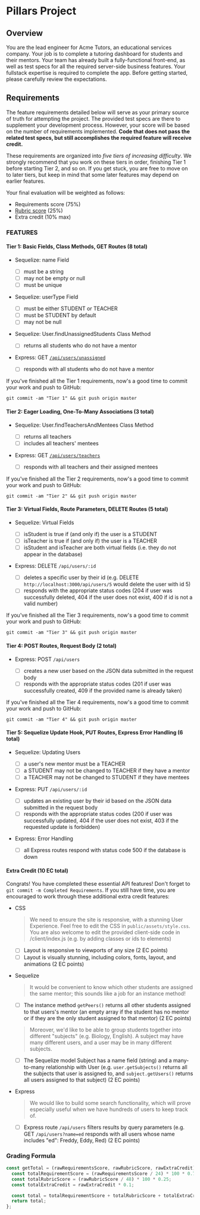 # Pillars Project

## Overview

You are the lead engineer for Acme Tutors, an educational services company. Your job is to complete a tutoring dashboard for students and their mentors. Your team has already built a fully-functional front-end, as well as test specs for all the required server-side business features. Your fullstack expertise is required to complete the app. Before getting started, please carefully review the expectations.

## Requirements

The feature requirements detailed below will serve as your primary source of truth for attempting the project. The provided test specs are there to supplement your development process. However, your score will be based on the number of requirements implemented. **Code that does not pass the related test specs, but still accomplishes the required feature will receive credit.**

These requirements are organized into _five tiers of increasing difficulty_. We strongly recommend that you work on these tiers in order, finishing Tier 1 before starting Tier 2, and so on. If you get stuck, you are free to move on to later tiers, but keep in mind that some later features may depend on earlier features.

Your final evaluation will be weighted as follows:

- Requirements score (75%)
- [Rubric score](https://docs.google.com/spreadsheets/d/1JctZDSVLImKT-sJ7BwhVPrHgZ17pRSuE0FhbLKLxsBs/edit?usp=sharing) (25%)
- Extra credit (10% max)

### FEATURES

#### Tier 1: Basic Fields, Class Methods, GET Routes (8 total)

- Sequelize: name Field

  - [ ] must be a string
  - [ ] may not be empty or null
  - [ ] must be unique

- Sequelize: userType Field

  - [ ] must be either STUDENT or TEACHER
  - [ ] must be STUDENT by default
  - [ ] may not be null

- Sequelize: User.findUnassignedStudents Class Method

  - [ ] returns all students who do not have a mentor

- Express: GET [`/api/users/unassigned`](http://localhost:3000/api/users/unassigned)

  - [ ] responds with all students who do not have a mentor

If you've finished all the Tier 1 requirements, now's a good time to commit your work and push to GitHub:

`git commit -am "Tier 1" && git push origin master`

#### Tier 2: Eager Loading, One-To-Many Associations (3 total)

- Sequelize: User.findTeachersAndMentees Class Method

  - [ ] returns all teachers
  - [ ] includes all teachers' mentees

- Express: GET [`/api/users/teachers`](http://localhost:3000/api/users/teachers)

  - [ ] responds with all teachers and their assigned mentees

If you've finished all the Tier 2 requirements, now's a good time to commit your work and push to GitHub:

`git commit -am "Tier 2" && git push origin master`

#### Tier 3: Virtual Fields, Route Parameters, DELETE Routes (5 total)

- Sequelize: Virtual Fields

  - [ ] isStudent is true if (and only if) the user is a STUDENT
  - [ ] isTeacher is true if (and only if) the user is a TEACHER
  - [ ] isStudent and isTeacher are both virtual fields (i.e. they do not appear in the database)

- Express: DELETE `/api/users/:id`

  - [ ] deletes a specific user by their id (e.g. DELETE `http://localhost:3000/api/users/5` would delete the user with id 5)
  - [ ] responds with the appropriate status codes (204 if user was successfully deleted, 404 if the user does not exist, 400 if id is not a valid number)

If you've finished all the Tier 3 requirements, now's a good time to commit your work and push to GitHub:

`git commit -am "Tier 3" && git push origin master`

#### Tier 4: POST Routes, Request Body (2 total)

- Express: POST `/api/users`

  - [ ] creates a new user based on the JSON data submitted in the request body
  - [ ] responds with the appropriate status codes (201 if user was successfully created, 409 if the provided name is already taken)

If you've finished all the Tier 4 requirements, now's a good time to commit your work and push to GitHub:

`git commit -am "Tier 4" && git push origin master`

#### Tier 5: Sequelize Update Hook, PUT Routes, Express Error Handling (6 total)

- Sequelize: Updating Users

  - [ ] a user's new mentor must be a TEACHER
  - [ ] a STUDENT may not be changed to TEACHER if they have a mentor
  - [ ] a TEACHER may not be changed to STUDENT if they have mentees

- Express: PUT `/api/users/:id`

  - [ ] updates an existing user by their id based on the JSON data submitted in the request body
  - [ ] responds with the appropriate status codes (200 if user was successfully updated, 404 if the user does not exist, 403 if the requested update is forbidden)

- Express: Error Handling
  - [ ] all Express routes respond with status code 500 if the database is down

#### Extra Credit (10 EC total)

Congrats! You have completed these essential API features! Don't forget to `git commit -m Completed Requirements`. If you still have time, you are encouraged to work through these additional extra credit features:

- CSS

  > We need to ensure the site is responsive, with a stunning User Experience. Feel free to edit the CSS in `public/assets/style.css`. You are also welcome to edit the provided client-side code in /client/index.js (e.g. by adding classes or ids to elements)

  - [ ] Layout is responsive to viewports of any size (2 EC points)
  - [ ] Layout is visually stunning, including colors, fonts, layout, and animations (2 EC points)

- Sequelize

  > It would be convenient to know which other students are assigned the same mentor; this sounds like a job for an instance method!

  - [ ] The instance method `getPeers()` returns all other students assigned to that users's mentor (an empty array if the student has no mentor or if they are the only student assigned to that mentor) (2 EC points)

  > Moreover, we'd like to be able to group students together into different "subjects" (e.g. Biology, English). A subject may have many different users, and a user may be in many different subjects.

  - [ ] The Sequelize model Subject has a name field (string) and a many-to-many relationship with User (e.g. `user.getSubjects()` returns all the subjects that user is assigned to, and `subject.getUsers()` returns all users assigned to that subject) (2 EC points)

- Express

  > We would like to build some search functionality, which will prove especially useful when we have hundreds of users to keep track of.

  - [ ] Express route `/api/users` filters results by query parameters (e.g. GET `/api/users?name=ed` responds with all users whose name includes "ed": Freddy, Eddy, Red) (2 EC points)

### Grading Formula

```javascript
const getTotal = (rawRequirementsScore, rawRubricScore, rawExtraCredit) => {
  const totalRequirementScore = (rawRequirementsScore / 24) * 100 * 0.75;
  const totalRubricScore = (rawRubricScore / 48) * 100 * 0.25;
  const totalExtraCredit = rawExtraCredit * 0.1;

  const total = totalRequirementScore + totalRubricScore + totalExtraCredit;
  return total;
};
```
